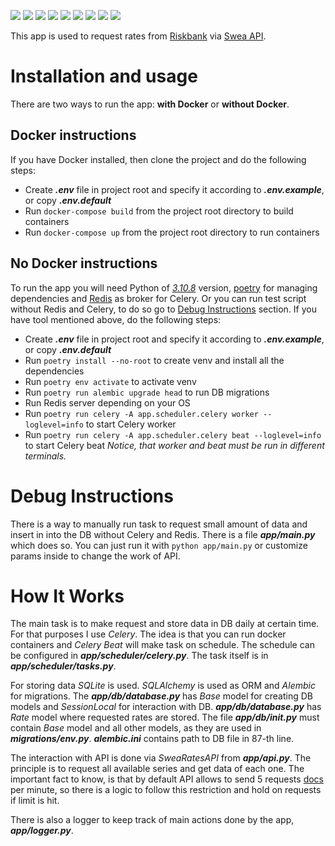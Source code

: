 ![](https://img.shields.io/badge/Code-Python-informational?style=flat&logo=python&logoColor=white&color=008000)
![](https://img.shields.io/badge/Database-SQLite-informational?style=flat&logo=sqlite&logoColor=white&color=060080)
![](https://img.shields.io/badge/ORM-SQLAlchemy-informational?style=flat&logo=SQLAlchemy&logoColor=white&color=060080)
![](https://img.shields.io/badge/Migrations-Alembic-informational?style=flat&logoColor=white&color=060080)
![](https://img.shields.io/badge/Broker-Redis-informational?style=flat&logo=redis&logoColor=white&color=758000)
![](https://img.shields.io/badge/Tools-Docker-informational?style=flat&logo=docker&logoColor=white&color=802d00)
![](https://img.shields.io/badge/Tools-Poetry-informational?style=flat&logo=poetry&logoColor=white&color=00806b)
![](https://img.shields.io/badge/Tools-Celery-informational?style=flat&logo=celery&logoColor=white&color=4d0080)
![](https://img.shields.io/badge/Tools-pre--commit-informational?style=flat&logo=pre-commit&logoColor=white&color=800029)

This app is used to request rates from [Riskbank](https://www.riksbank.se/en-gb/) via [Swea API](https://developer.api.riksbank.se/api-details#api=swea-api).

# Installation and usage
There are two ways to run the app: **with Docker** or **without Docker**.

## Docker instructions
If you have Docker installed, then clone the project and do the following steps:
- Create ***.env*** file in project root and specify it according to ***.env.example***, or copy ***.env.default***
- Run `docker-compose build` from the project root directory to build containers
- Run `docker-compose up` from the project root directory to run containers

## No Docker instructions
To run the app you will need Python of [*3.10.8*](https://www.python.org/downloads/release/python-3108/) version,
[poetry](https://python-poetry.org/) for managing dependencies and [Redis](https://redis.io/) as broker for Celery.
Or you can run test script without Redis and Celery, to do so go to [Debug Instructions](#debug-instructions) section.
If you have tool mentioned above, do the following steps:
- Create ***.env*** file in project root and specify it according to ***.env.example***, or copy ***.env.default***
- Run `poetry install --no-root` to create venv and install all the dependencies
- Run `poetry env activate` to activate venv
- Run `poetry run alembic upgrade head` to run DB migrations
- Run Redis server depending on your OS
- Run `poetry run celery -A app.scheduler.celery worker --loglevel=info` to start Celery worker
- Run `poetry run celery -A app.scheduler.celery beat --loglevel=info` to start Celery beat
*Notice, that worker and beat must be run in different terminals.*

# Debug Instructions
There is a way to manually run task to request small amount of data and insert in into the DB without Celery and Redis.
There is a file ***app/main.py*** which does so. You can just run it with `python app/main.py` or customize params inside
to change the work of API.

# How It Works
The main task is to make request and store data in DB daily at certain time. For that purposes I use *Celery*. The idea is
that you can run docker containers and *Celery Beat* will make task on schedule. The schedule can be configured in
***app/scheduler/celery.py***. The task itself is in ***app/scheduler/tasks.py***.

For storing data *SQLite* is used. *SQLAlchemy* is used as ORM and *Alembic* for migrations. The
***app/db/database.py*** has *Base* model for creating DB models and *SessionLocal* for interaction with DB.
***app/db/database.py*** has *Rate* model where requested rates are stored.
The file ***app/db/__init__.py*** must contain *Base* model and all other models, as they are used in ***migrations/env.py***.
***alembic.ini*** contains path to DB file in 87-th line.

The interaction with API is done via *SweaRatesAPI* from ***app/api.py***. The principle is to request all available
series and get data of each one. The important fact to know, is that by default API allows to send 5 requests [docs](https://www.riksbank.se/en-gb/statistics/interest-rates-and-exchange-rates/retrieving-interest-rates-and-exchange-rates-via-api/faq--the-api-for-interest-rates-and-exchange-rates/)
per minute, so there is a logic to follow this restriction and hold on requests if limit is hit.

There is also a logger to keep track of main actions done by the app, ***app/logger.py***.
